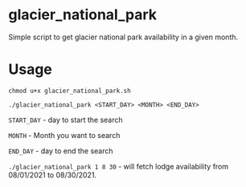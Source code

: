 # glacier_national_park
Simple script to get glacier national park availability in a given month.

# Usage
`chmod u+x glacier_national_park.sh`

`./glacier_national_park <START_DAY> <MONTH> <END_DAY>`

`START_DAY` - day to start the search

`MONTH` - Month you want to search 

`END_DAY` - day to end the search


`./glacier_national_park 1 8 30` - will fetch lodge availability from 08/01/2021 to 08/30/2021. 
